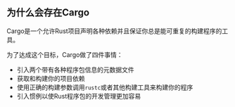 ## 为什么会存在Cargo

Cargo是一个允许Rust项目声明各种依赖并且保证你总是能可重复的构建程序的工具。

为了达成这个目标，Cargo做了四件事情：

* 引入两个带有各种程序包信息的元数据文件
* 获取和构建你的项目依赖
* 使用正确的构建参数调用`rustc`或者其他构建工具来构建你的程序
* 引入惯例以使Rust程序包的开发管理更加容易
